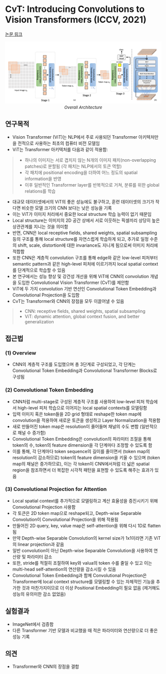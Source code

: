 # CvT: Introducing Convolutions to Vision Transformers (ICCV, 2021)

[논문 링크](https://openaccess.thecvf.com/content/ICCV2021/html/Wu_CvT_Introducing_Convolutions_to_Vision_Transformers_ICCV_2021_paper.html)

<p align="center">
    <img width="600" alt='fig1' src="./img/01_18_01.png?raw=true"></br>
    <em><font size=2>Overall Architecture</font></em>
</p>

## 연구목적
- Vision Transformer (ViT)는 NLP에서 주로 사용되던 Transformer 아키텍처만을 전적으로 사용하는 최초의 컴퓨터 비전 모델임 
- ViT는 Transformer 아키텍처를 다음과 같이 적용함: 
> - 하나의 이미지는 서로 겹치지 않는 N개의 이미지 패치(non-overlapping patches)로 분할됨 (각 패치는 NLP에서의 토큰 역할) 
> - 각 패치에 positional encoding을 더하여 어느 정도의 spatial information을 반영 
> - 이후 일반적인 Transformer layer를 반복적으로 거쳐, 분류를 위한 global relations를 학습 
- 대규모 데이터셋에서의 ViT의 좋은 성능에도 불구하고, 훈련 데이터셋의 크기가 작다면 비슷한 모델 크기의 CNN 보다는 낮은 성능을 기록 
- 이는 ViT가 이미지 처리에서 중요한 local structure 학습 능력이 없기 때문임 
- Local structure는 이미지의 2D 공간 상에서 서로 이웃하는 픽셀끼리 상당히 높은 상관관계를 지니는 것을 의미함
- 반면, CNN은 local receptive fields, shared weights, spatial subsampling 등의 구조를 통해 local structure를 자연스럽게 학습하게 되고, 추가로 일정 수준의 shift, scale, distortion에 대한 invariance도 지니게 됨으로써 이미지 처리에 적합함
- 또한 CNN은 계층적 convolution 구조를 통해 edge와 같은 low-level 피처부터 semantic pattern과 같은 high-level 피처에 이르기까지 local spatial context를 단계적으로 학습할 수 있음 
- 본 연구에서는 성능 향상 및 강건성 개선을 위해 ViT에 CNN의 convolution 개념을 도입한 Convolutional Vision Transformer (CvT)를 제안함 
- ViT에 두 가지 convolution 기반 연산인 Convolutional Token Embedding과 Convolutional Projection을 도입함 
- CvT는 Transformer와 CNN의 장점을 모두 이끌어낼 수 있음
> - CNN: receptive fields, shared weights, spatial subsampling
> - ViT: dynamic attention, global context fusion, and better generalization

## 접근법
### (1) Overview 
- CNN의 계층적 구조를 도입했으며 총 3단계로 구성되었고, 각 단계는 Convolutional Token Embedding과 Convolutional Transformer Blocks로 구성됨 

### (2) Convolutional Token Embedding 
- CNN처럼 multi-stage로 구성된 계층적 구조를 사용하여 low-level 피처 학습에서 high-level 피처 학습으로 이어지는 local spatial contexts를 모델링함
- 입력 이미지 혹은 token들을 2D grid 형태로 reshape한 token map에 convolution을 적용하여 새로운 토큰을 생성하고 Layer Normalization을 적용함
- 새로 만들어진 token map은 resolution이 줄어들며 채널의 수도 변함 (일반적으로 채널 수 증가함)
- Convolutional Token Embedding은 convolution의 파라미터 조절을 통해 token의 수, token의 feature dimension을 각 단계마다 조정할 수 있도록 함 
- 이를 통해, 각 단계마다 token sequence의 길이를 줄이면서 (token map의 resolution이 감소하므로) token의 feature dimension을 키울 수 있으며 (token map의 채널은 증가하므로), 이는 각 token이 CNN에서처럼 더 넓은 spatial region을 참조하면서 더 복잡한 시각적 패턴을 표현할 수 있도록 해주는 효과가 있음 

### (3) Convolutional Projection for Attention 
- Local spatial context를 추가적으로 모델링하고 계산 효율성을 증진시키기 위해 Convolutional Projection 사용함
- 각 토큰은 2D token map으로 reshape되고, Depth-wise Separable Convolution이 Convolutional Projection을 위해 적용됨 
- 만들어진 2D query, key, value map은 self-attention을 위해 다시 1D로 flatten됨
- 만약 Depth-wise Separable Convolution의 kernel size가 1x1이라면 기존 ViT의 linear projection과 같음
- 일반 convolution이 아닌 Depth-wise Separable Convolution을 사용하여 연산량 및 파라미터 감소
- 또한, stride를 적절히 조절하여 key와 valua의 token 수를 줄일 수 있고 이는 multi-head self-attention의 연산량을 감소시킬 수 있음
- Convolutional Token Embedding과 함께 Convolutional Projection은 Transformer에 local context structure를 모델링할 수 있는 자체적인 기능을 추가한 것과 마찬가지이므로 더 이상 Positional Embedding이 필요 없음 (제거해도 성능의 유의미한 감소 없었음)

## 실험결과
- ImageNet에서 검증함 
- 다른 Transformer 기반 모델과 비교했을 때 적은 파라미터와 연산량으로 더 좋은 성능 기록

## 의견
- Transformer와 CNN의 장점을 결합 